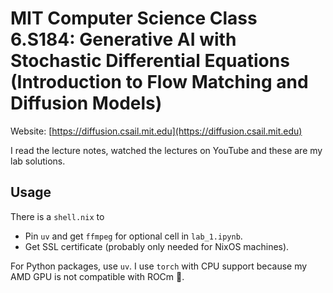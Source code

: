 # MIT Computer Science Class 6.S184: Generative AI with Stochastic Differential Equations (Introduction to Flow Matching and Diffusion Models)

Website: [https://diffusion.csail.mit.edu](https://diffusion.csail.mit.edu)

I read the lecture notes, watched the lectures on YouTube and these are my lab solutions.

## Usage

There is a `shell.nix` to

- Pin `uv` and get `ffmpeg` for optional cell in `lab_1.ipynb`.
- Get SSL certificate (probably only needed for NixOS machines).

For Python packages, use `uv`.
I use `torch` with CPU support because my AMD GPU is not compatible with ROCm 🥲.
